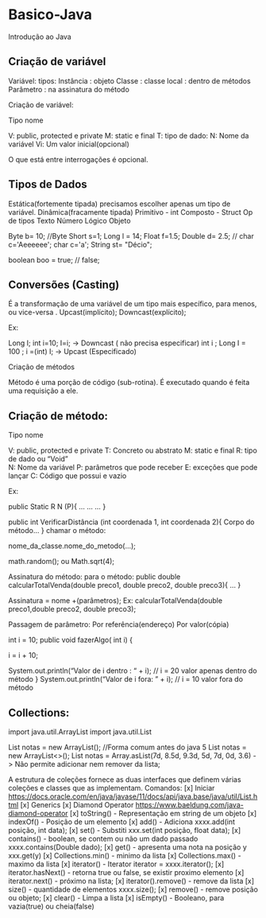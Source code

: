 # Basico-Java
Introdução ao Java

## Criação de variável


Variável:
tipos:
Instância : objeto
Classe : classe
local : dentro de métodos
Parâmetro : na assinatura do método 

Criação de variável:
<?Visibilidade?><?Modificado?r>Tipo nome<?=valor inicial?>
V: public, protected e private
M: static e final
T: tipo de dado: 
N: Nome da variável
Vi: Um valor inicial(opcional)

O que está entre interrogações é opcional.

## Tipos de Dados
Estática(fortemente tipada) precisamos escolher apenas um tipo de variável.
Dinâmica(fracamente tipada)
Primitivo - int
Composto - Struct
Op de tipos
Texto
Número
Lógico
Objeto

Byte b= 10; //Byte
Short s=1;
Long l = 14;
Float f=1.5;
Double d= 2.5;
// char c='Aeeeeee';
char c='a';
String st= "Décio";

boolean boo = true; // false;

## Conversões (Casting)

É a transformação de uma variável de um tipo mais específico, para menos, ou vice-versa .
Upcast(implícito);
Downcast(explícito);


Ex:

Long I; int i=10; I=i; -> Downcast ( não precisa especificar)
int i ; Long I = 100 ; i =(int) I; -> Upcast (Especificado)

Criação de métodos

Método é uma porção de código (sub-rotina). É executado quando é feita uma requisição a ele.

## Criação de método:

<?Visibilidade?><?Modificado?r>Tipo nome<?=valor inicial?>

V: public, protected e private
T: Concreto ou abstrato
M: static e final
R: tipo de dado ou “Void”  
N: Nome da variável
P: parâmetros que pode receber
E: exceções que pode lançar
C: Código que possui e vazio

Ex:

public Static R N (P){
…
…
…
}

public int VerificarDistância (int coordenada 1, int coordenada 2){
Corpo do método…
}
chamar o método:

nome_da_classe.nome_do_metodo(...);

math.random(); ou  Math.sqrt(4);

Assinatura do método:
para o método:
public double calcularTotalVenda(double preco1, double preco2, double preco3){
…
}

Assinatura = nome +(parâmetros);
Ex:
calcularTotalVenda(double preco1,double preco2, double preco3);

Passagem de parâmetro:
Por referência(endereço)
Por valor(cópia)

int i = 10;
public void fazerAlgo( int i) {

i = i + 10;

System.out.println(“Valor de i dentro : “ + i); // i = 20 valor apenas dentro do método
}
System.out.println(“Valor de i fora: ” + i); // i = 10 valor fora do método

## Collections:
 import java.util.ArrayList
 import java.util.List
 
 List notas = new ArrayList(); //Forma comum antes do java 5
 List<Double> notas = new ArrayList<>();
  List<Double> notas = Array.asList(7d, 8.5d, 9.3d, 5d, 7d, 0d, 3.6) -> Não permite adicionar nem remover da lista;
  
 A estrutura de coleções fornece as duas interfaces que definem várias coleções e classes que as implementam.
  Comandos:
  [x] Iniciar
https://docs.oracle.com/en/java/javase/11/docs/api/java.base/java/util/List.html
[x] Generics
[x] Diamond Operator
https://www.baeldung.com/java-diamond-operator
[x] toString() - Representação em string de um objeto
[x] indexOf() - Posição de um elemento
[x] add() - Adiciona xxxx.add(int posição, int data);
[x] set() - Substiti xxx.set(int posição, float data);
[x] contains() - boolean, se contem ou não um dado passado xxxx.contains(Double dado);
[x] get() - apresenta uma nota na posição y xxx.get(y)
[x] Collections.min() - minimo da lista
[x] Collections.max() - maximo da lista
[x] iterator() - Iterator<tipo de dado> iterator = xxxx.iterator();
[x] iterator.hasNext() - retorna true ou false, se existir proximo elemento
[x] iterator.next() - próximo na lista;
[x] iterator().remove() - remove da lista
[x] size() - quantidade de elementos xxxx.size();
[x] remove() - remove posição ou objeto;
[x] clear() - Limpa a lista
[x] isEmpty() - Booleano, para vazia(true) ou cheia(false)
 













